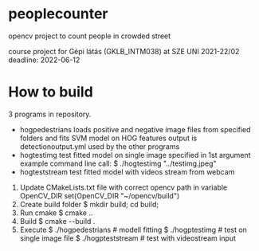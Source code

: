 # peoplecounter
opencv project to count people in crowded street

course project for Gépi látás (GKLB_INTM038) at SZE UNI 2021-22/02
deadline: 2022-06-12

# How to build
3 programs in repository.
* hogpedestrians
   loads positive and negative image files from specified folders and fits SVM model on HOG features
   output is detectionoutput.yml used by the other programs
* hogtestimg
   test fitted model on single image specified in 1st argument  
   example command line call: $ ./hogtestimg "../testimg.jpeg"
* hogteststream
   test fitted model with videos stream from webcam

1) Update CMakeLists.txt file with correct opencv path in variable OpenCV_DIR
   set(OpenCV_DIR "~/opencv/build")
2) Create build folder
   $ mkdir build; cd build;
3) Run cmake
   $ cmake ..
4) Build
   $ cmake --build .
5) Execute
   $ ./hogpedestrians # modell fitting
   $ ./hogptestimg <path to your image file> # test on single image file
   $ ./hogpteststream  # test with videostream input
